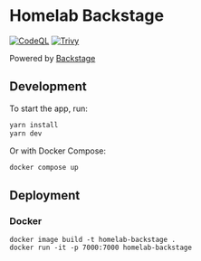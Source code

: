 # Homelab Backstage

[![CodeQL](https://github.com/khuedoan/homelab-backstage/actions/workflows/codeql-analysis.yml/badge.svg)](https://github.com/khuedoan/homelab-backstage/actions/workflows/codeql-analysis.yml)
[![Trivy](https://github.com/khuedoan/homelab-backstage/actions/workflows/trivy-analysis.yml/badge.svg)](https://github.com/khuedoan/homelab-backstage/actions/workflows/trivy-analysis.yml)

Powered by [Backstage](https://backstage.io)

## Development

To start the app, run:

```sh
yarn install
yarn dev
```

Or with Docker Compose:

```sh
docker compose up
```

## Deployment

### Docker

```
docker image build -t homelab-backstage .
docker run -it -p 7000:7000 homelab-backstage
```
